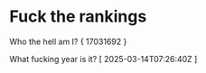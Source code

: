 # Fuck the rankings

Who the hell am I?
{ 17031692 }

What fucking year is it?
[ 2025-03-14T07:26:40Z ]
